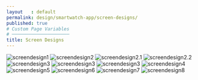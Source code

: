 ```yaml
---
layout   : default
permalink: design/smartwatch-app/screen-designs/
published: true
# Custom Page Variables
# ─────────────────────
title: Screen Designs
---
```


<img src="../../../images/screen1.png" alt="screendesign1" class="images3 change">
<img src="../../../images/screen2.png" alt="screendesign2" class="images3 change">
<img src="../../../images/screen2.1.png" alt="screendesign2.1" class="images3 change">
<img src="../../../images/screen2.2.png" alt="screendesign2.2" class="images3 change">
<img src="../../../images/screen3.png" alt="screendesign3" class="images3 change">
<img src="../../../images/screen3.1.png" alt="screendesign3" class="images3 change">
<img src="../../../images/screen3.2.png" alt="screendesign3" class="images3 change">
<img src="../../../images/screen4.png" alt="screendesign4" class="images3 change">
<img src="../../../images/screen5.png" alt="screendesign5" class="images3 change">
<img src="../../../images/screen6.png" alt="screendesign6" class="images3 change">
<img src="../../../images/screen7.png" alt="screendesign7" class="images3 change">
<img src="../../../images/screen8.png" alt="screendesign8" class="images3 change">